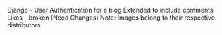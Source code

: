Django - User Authentication for a blog
    Extended to include comments
    Likes - broken (Need Changes)
Note: Images belong to their respective distributors



